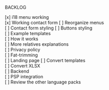 BACKLOG

[x] i18 menu working  
[x] Working contact form
[ ] Reorganize menus  
[ ] Contact form styling
[ ] Buttons styling  
[ ] Example templates  
[ ] How it works  
[ ] More relatives explanations  
[ ] Privacy policy  
[ ] Fat-trimming  
[ ] Landing page
[ ] Convert templates  
[ ] Convert XLSX  
[ ] Backend  
[ ] PSP integration  
[ ] Review the other language packs